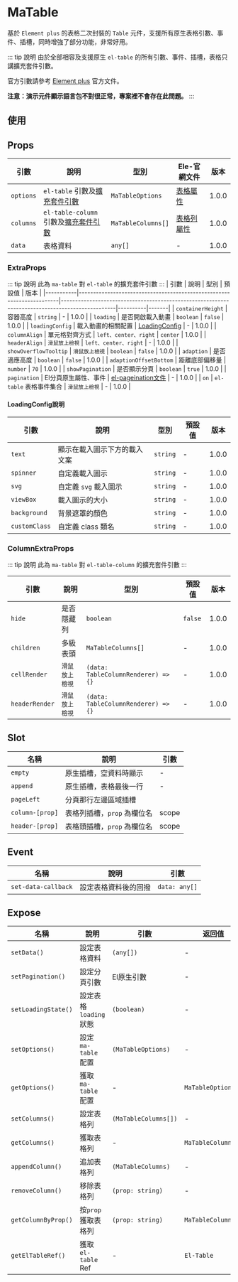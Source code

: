 # MaTable

基於 `Element plus` 的表格二次封裝的 `Table` 元件，支援所有原生表格引數、事件、插槽，同時增強了部分功能，非常好用。

::: tip 說明
由於全部相容及支援原生 `el-table` 的所有引數、事件、插槽，表格只講擴充套件引數。

官方引數請參考 [Element plus](https://element-plus.org/zh-CN/component/table.html) 官方文件。

**注意：演示元件顯示語言包不對很正常，專案裡不會存在此問題。**
:::

## 使用
<DemoPreview dir="demos/ma-table" />

## Props

| 引數        | 說明                                                  | 型別         | Ele-官網文件                                                                                     | 版本    |
|-----------|-----------------------------------------------------|-------------------|----------------------------------------------------------------------------------------------|-------|
| `options` | `el-table` 引數及[擴充套件引數](#extraprops)              | `MaTableOptions`   | [表格屬性](https://element-plus.org/zh-CN/component/table.html#table-%E5%B1%9E%E6%80%A7)         | 1.0.0 |
| `columns` | `el-table-column` 引數及[擴充套件引數](#columnextraprops) | `MaTableColumns[]` | [表格列屬性](https://element-plus.org/zh-CN/component/table.html#table-column-%E5%B1%9E%E6%80%A7) | 1.0.0 |
| `data`    | 表格資料                                                | `any[]`          | -                                                                                            | 1.0.0 |

### ExtraProps
::: tip 說明
此為 `ma-table` 對 `el-table` 的擴充套件引數
:::
| 引數        | 說明                                                                    | 型別                                                                                              | 預設值      | 版本    |
|-----------|-----------------------------------------------------------------------|-------------------------------------------------------------------------------------------------|----------|-------|
| `containerHeight` | 容器高度                                                                  | `string`                                                                                        | -        | 1.0.0 |
| `loading` | 是否開啟載入動畫                                                              | `boolean`                                                                                       | `false`  | 1.0.0 |
| `loadingConfig` | 載入動畫的相關配置                                                             | [LoadingConfig](#loadingconfig說明)                                                               | -        | 1.0.0 |
| `columnAlign` | 單元格對齊方式                                                               | `left、center、right`                                                                             | `center` | 1.0.0 |
| `headerAlign` | <el-tooltip content="表頭對齊方式，若不設定該項，則使用單元格的對齊方式">`滑鼠放上檢視`</el-tooltip> | `left、center、right`                                                                             | -        | 1.0.0 |
| `showOverflowTooltip` | <el-tooltip content="當內容過長被隱藏時顯示 tooltip">`滑鼠放上檢視`</el-tooltip>       | `boolean`                                                                                       | `false`  | 1.0.0 |
| `adaption` | 是否適應高度                                                                | `boolean`                                                                                       | `false`  | 1.0.0 |
| `adaptionOffsetBottom` | 距離底部偏移量                                                               | `number`                                                                                        | `70`     | 1.0.0 |
| `showPagination` | 是否顯示分頁                                                               | `boolean`                                                                                        | `true`     | 1.0.0 |
| `pagination` | El分頁原生屬性、事件                                                           | [el-pageination文件](https://element-plus.org/zh-CN/component/pagination.html#%E5%B1%9E%E6%80%A7) | -        | 1.0.0 |
| `on`      | `el-table` 表格事件集合                                                     | <el-tooltip content="Object: { onSelect: (args) => {}, .... }">`滑鼠放上檢視`</el-tooltip>            | -        | 1.0.0 |


#### LoadingConfig說明
| 引數        | 說明      | 型別   | 預設值 | 版本    |
|-----------|----------|------|-----|-------|
| `text` | 顯示在載入圖示下方的載入文案   | `string`  | -   | 1.0.0 |
| `spinner` | 自定義載入圖示   | `string` | -   | 1.0.0 |
| `svg` | 自定義 `svg` 載入圖示   | `string` | -   | 1.0.0 |
| `viewBox` | 載入圖示的大小   | `string` | -   | 1.0.0 |
| `background` | 背景遮罩的顏色   | `string` | -   | 1.0.0 |
| `customClass` | 自定義 class 類名   | `string` | -   | 1.0.0 |

### ColumnExtraProps
::: tip 說明
此為 `ma-table` 對 `el-table-column` 的擴充套件引數
:::

| 引數        | 說明                                                                                | 型別                                  | 預設值     | 版本    |
|-----------|-----------------------------------------------------------------------------------|-------------------------------------|---------|-------|
| `hide` | 是否隱藏列                                                                             | `boolean`                           | `false` | 1.0.0 |
| `children` | 多級表頭                                                                              | `MaTableColumns[]`                  | -       | 1.0.0 |
| `cellRender` | <el-tooltip content="自定義單元格渲染器，支援元件、虛擬dom、字串，支援 jsx 和 tsx">`滑鼠放上檢視`</el-tooltip> | `(data: TableColumnRenderer) => {}` | -       | 1.0.0 |
| `headerRender` | <el-tooltip content="自定義表頭渲染器，支援元件、虛擬dom、字串，支援 jsx 和 tsx">`滑鼠放上檢視`</el-tooltip>  | `(data: TableColumnRenderer) => {}` | -       | 1.0.0 |

## Slot

| 名稱              | 說明                                     | 引數 |
|-----------------|----------------------------------------|----|
| `empty`         | 原生插槽，空資料時顯示                            | -  |
| `append`        | 原生插槽，表格最後一行                            | -  |
| `pageLeft`      | 分頁那行左邊區域插槽                             |    |
| `column-[prop]` | 表格列插槽，`prop` 為欄位名                      |  scope  |
| `header-[prop]` | 表格頭插槽，`prop` 為欄位名                      |  scope  |

## Event
| 名稱              | 說明         | 引數          |
|-----------------|------------|-------------|
| `set-data-callback`  | 設定表格資料後的回撥 | `data: any[]` |

## Expose
| 名稱                  | 說明                | 引數                   | 返回值                |
|---------------------|-------------------|----------------------|--------------------|
| `setData()`         | 設定表格資料            | `(any[])`            | -                  |
| `setPagination()`   | 設定分頁引數            | El原生引數               | -                  |
| `setLoadingState()` | 設定表格 `loading` 狀態 | `(boolean)`          | -                  |
| `setOptions()`      | 設定 `ma-table` 配置  | `(MaTableOptions)`   | -                  |
| `getOptions()`      | 獲取 `ma-table` 配置  | -                    | `MaTableOptions`   |
| `setColumns()`      | 設定表格列             | `(MaTableColumns[])` | -                  |
| `getColumns()`      | 獲取表格列             | -                    | `MaTableColumns[]` |
| `appendColumn()`    | 追加表格列             | `(MaTableColumns)`   | -                  |
| `removeColumn()`    | 移除表格列             | `(prop: string)`     | -                  |
| `getColumnByProp()`    | 按`prop`獲取表格列      | `(prop: string)`     | `MaTableColumns`   |
| `getElTableRef()`    | 獲取 `el-table` Ref | -                    | `El-Table`         |
